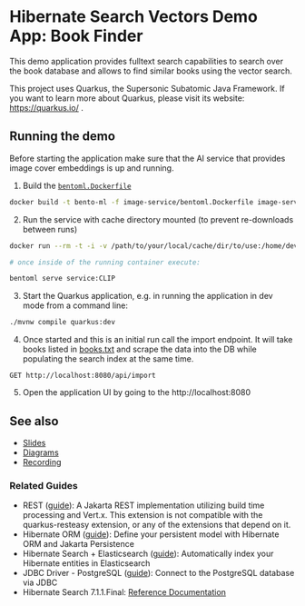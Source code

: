 # Hibernate Search Vectors Demo App: Book Finder

This demo application provides fulltext search capabilities to search over the book database 
and allows to find similar books using the vector search.

This project uses Quarkus, the Supersonic Subatomic Java Framework.
If you want to learn more about Quarkus, please visit its website: https://quarkus.io/ .

## Running the demo 

Before starting the application make sure that the AI service that provides image cover embeddings is up and running.
1. Build the [`bentoml.Dockerfile`](image-service%2Fbentoml.Dockerfile)
```bash
docker build -t bento-ml -f image-service/bentoml.Dockerfile image-service
```
2. Run the service with cache directory mounted (to prevent re-downloads between runs)
```bash
docker run --rm -t -i -v /path/to/your/local/cache/dir/to/use:/home/dev/.cache -u $UID:$GID -p 3000:3000 bento-ml:latest

# once inside of the running container execute:

bentoml serve service:CLIP
```
3. Start the Quarkus application, e.g. in running the application in dev mode from a command line:
```bash
./mvnw compile quarkus:dev
```
4. Once started and this is an initial run call the import endpoint. 
It will take books listed in [books.txt](data%2Fbooks.txt) and scrape the data into the DB 
while populating the search index at the same time.

```http request
GET http://localhost:8080/api/import
```
5. Open the application UI by going to the http://localhost:8080

## <a id="links" /> See also

- [Slides](docs/2024-07-Quarkus-Insights-Hibernate-Search-7.1-and-Vector-Search.pdf)
- [Diagrams](docs/diagrams.adoc)
- [Recording](https://www.youtube.com/live/ThH8sJC69zU)

### Related Guides

- REST ([guide](https://quarkus.io/guides/rest)): A Jakarta REST implementation utilizing build time processing and Vert.x. This extension is not compatible with the quarkus-resteasy extension, or any of the extensions that depend on it.
- Hibernate ORM ([guide](https://quarkus.io/guides/hibernate-orm)): Define your persistent model with Hibernate ORM and Jakarta Persistence
- Hibernate Search + Elasticsearch ([guide](https://quarkus.io/guides/hibernate-search-orm-elasticsearch)): Automatically index your Hibernate entities in Elasticsearch
- JDBC Driver - PostgreSQL ([guide](https://quarkus.io/guides/datasource)): Connect to the PostgreSQL database via JDBC
- Hibernate Search 7.1.1.Final: [Reference Documentation](https://docs.jboss.org/hibernate/stable/search/reference/en-US/html_single/)
